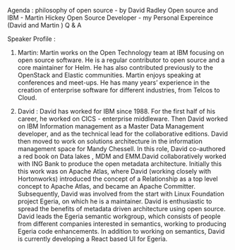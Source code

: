 Agenda :
philosophy of open source - by David Radley
Open source and IBM - Martin Hickey
Open Source Developer - my Personal Expereince (David and Martin )
Q & A 


Speaker Profile :
1) Martin:
Martin works on the Open Technology team at IBM focusing on open source software. 
He is a regular contributor to open source and a core maintainer for Helm. 
He has also contributed previously to the OpenStack and Elastic communities. 
Martin enjoys speaking at conferences and meet-ups.
He has many years’ experience in the creation of enterprise software for different industries, from Telcos to Cloud.

2) David :
David has worked for IBM since 1988. For the first half of his career, he worked on CICS - enterprise middleware. Then David worked on IBM Information management as a Master Data Management developer, and as the technical lead for the collaborative editions. David then moved to work on solutions architecture in the information management space for Mandy Chessell.
In this role, David co-authored a red book on Data lakes , MDM and EMM.David collaboratively worked with ING Bank to produce the open metadata architecture. Initially this this work was on Apache Atlas, where David (working closely with Hortonworks) introduced the concept of a Relationship as a top level concept to Apache Atlas, and became an Apache Committer. 
Subsequently, David was involved from the start with Linux Foundation project Egeria, on which he is a maintainer. David is enthusiastic to spread the benefits of metadata driven architecture using open source. 
David leads the Egeria semantic workgroup, which consists of people from different companies interested in semantics, working to producing Egeria code enhancements. In addition to working on semantics, David is currently developing a React based UI for Egeria. 
